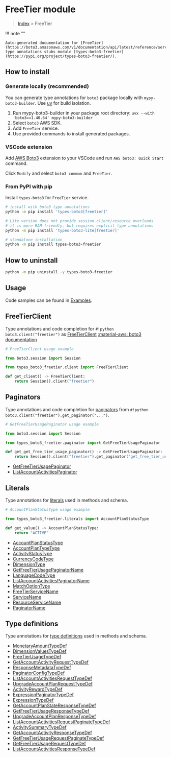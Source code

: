 #  FreeTier module

> [Index](../README.md) > FreeTier

!!! note ""

    Auto-generated documentation for [FreeTier](https://boto3.amazonaws.com/v1/documentation/api/latest/reference/services/freetier.html#freetier)
    type annotations stubs module [types-boto3-freetier](https://pypi.org/project/types-boto3-freetier/).

## How to install

### Generate locally (recommended)

You can generate type annotations for `boto3` package locally with `mypy-boto3-builder`.
Use [uv](https://docs.astral.sh/uv/getting-started/installation/) for build isolation.

1. Run mypy-boto3-builder in your package root directory: `uvx --with 'boto3==1.40.64' mypy-boto3-builder`
1. Select `boto3` AWS SDK.
1. Add `FreeTier` service.
1. Use provided commands to install generated packages.


### VSCode extension

Add [AWS Boto3](https://marketplace.visualstudio.com/items?itemName=Boto3typed.boto3-ide)
extension to your VSCode and run `AWS boto3: Quick Start` command.

Click `Modify` and select `boto3 common` and `FreeTier`.


### From PyPI with pip

Install `types-boto3` for `FreeTier` service.

```bash
# install with boto3 type annotations
python -m pip install 'types-boto3[freetier]'

# Lite version does not provide session.client/resource overloads
# it is more RAM-friendly, but requires explicit type annotations
python -m pip install 'types-boto3-lite[freetier]'

# standalone installation
python -m pip install types-boto3-freetier
```



## How to uninstall

```bash
python -m pip uninstall -y types-boto3-freetier
```

## Usage

Code samples can be found in [Examples](./usage.md).

## FreeTierClient

Type annotations and code completion for  `#!python boto3.client("freetier")` as [FreeTierClient](./client.md)
[:material-aws: boto3 documentation](https://boto3.amazonaws.com/v1/documentation/api/latest/reference/services/freetier.html#FreeTier.Client)

```python
# FreeTierClient usage example

from boto3.session import Session

from types_boto3_freetier.client import FreeTierClient

def get_client() -> FreeTierClient:
    return Session().client("freetier")
```


## Paginators

Type annotations and code completion for [paginators](./paginators.md)
from `#!python boto3.client("freetier").get_paginator("...")`.

```python
# GetFreeTierUsagePaginator usage example

from boto3.session import Session

from types_boto3_freetier.paginator import GetFreeTierUsagePaginator

def get_get_free_tier_usage_paginator() -> GetFreeTierUsagePaginator:
    return Session().client("freetier").get_paginator("get_free_tier_usage"))
```

- [GetFreeTierUsagePaginator](./paginators.md#getfreetierusagepaginator)
- [ListAccountActivitiesPaginator](./paginators.md#listaccountactivitiespaginator)









## Literals

Type annotations for [literals](./literals.md) used in methods and schema.

```python
# AccountPlanStatusType usage example

from types_boto3_freetier.literals import AccountPlanStatusType

def get_value() -> AccountPlanStatusType:
    return "ACTIVE"
```

- [AccountPlanStatusType](./literals.md#accountplanstatustype)
- [AccountPlanTypeType](./literals.md#accountplantypetype)
- [ActivityStatusType](./literals.md#activitystatustype)
- [CurrencyCodeType](./literals.md#currencycodetype)
- [DimensionType](./literals.md#dimensiontype)
- [GetFreeTierUsagePaginatorName](./literals.md#getfreetierusagepaginatorname)
- [LanguageCodeType](./literals.md#languagecodetype)
- [ListAccountActivitiesPaginatorName](./literals.md#listaccountactivitiespaginatorname)
- [MatchOptionType](./literals.md#matchoptiontype)
- [FreeTierServiceName](./literals.md#freetierservicename)
- [ServiceName](./literals.md#servicename)
- [ResourceServiceName](./literals.md#resourceservicename)
- [PaginatorName](./literals.md#paginatorname)




## Type definitions

Type annotations for [type definitions](./type_defs.md) used in methods and schema.

- [MonetaryAmountTypeDef](./type_defs.md#monetaryamounttypedef)
- [DimensionValuesTypeDef](./type_defs.md#dimensionvaluestypedef)
- [FreeTierUsageTypeDef](./type_defs.md#freetierusagetypedef)
- [GetAccountActivityRequestTypeDef](./type_defs.md#getaccountactivityrequesttypedef)
- [ResponseMetadataTypeDef](./type_defs.md#responsemetadatatypedef)
- [PaginatorConfigTypeDef](./type_defs.md#paginatorconfigtypedef)
- [ListAccountActivitiesRequestTypeDef](./type_defs.md#listaccountactivitiesrequesttypedef)
- [UpgradeAccountPlanRequestTypeDef](./type_defs.md#upgradeaccountplanrequesttypedef)
- [ActivityRewardTypeDef](./type_defs.md#activityrewardtypedef)
- [ExpressionPaginatorTypeDef](./type_defs.md#expressionpaginatortypedef)
- [ExpressionTypeDef](./type_defs.md#expressiontypedef)
- [GetAccountPlanStateResponseTypeDef](./type_defs.md#getaccountplanstateresponsetypedef)
- [GetFreeTierUsageResponseTypeDef](./type_defs.md#getfreetierusageresponsetypedef)
- [UpgradeAccountPlanResponseTypeDef](./type_defs.md#upgradeaccountplanresponsetypedef)
- [ListAccountActivitiesRequestPaginateTypeDef](./type_defs.md#listaccountactivitiesrequestpaginatetypedef)
- [ActivitySummaryTypeDef](./type_defs.md#activitysummarytypedef)
- [GetAccountActivityResponseTypeDef](./type_defs.md#getaccountactivityresponsetypedef)
- [GetFreeTierUsageRequestPaginateTypeDef](./type_defs.md#getfreetierusagerequestpaginatetypedef)
- [GetFreeTierUsageRequestTypeDef](./type_defs.md#getfreetierusagerequesttypedef)
- [ListAccountActivitiesResponseTypeDef](./type_defs.md#listaccountactivitiesresponsetypedef)

